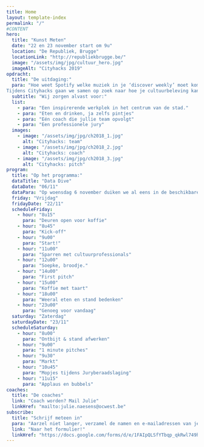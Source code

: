 ```yaml
---
title: Home
layout: template-index
permalink: "/"
#CONTENT
hero:
  title: "Kunst Meten"
  date: "22 en 23 november start om 9u"
  location: "De Republiek, Brugge"
  locationLink: "http://republiekbrugge.be/"
  image: "/assets/img/jpg/cultuur_hero.jpg"
  imageAlt: "Cityhacks 2019"
opdracht:
  title: "De uitdaging:"
  para: "Hoe weet Spotify welke muziek in je ‘discover weekly’ moet komen? Hoe weet Netflix welke nieuwe series ze je best kunnen aanraden? Hoe kan je meten welk boek, schilderij of voorstelling jou overweldigt? </br>
Tijdens Cityhacks gaan we samen op zoek naar hoe je cultuurbeleving kan meten. Met sensoren of door bestaande data te remixen. We gieten onze oplossingen in concepten en prototypes."
  subtitle: "Wij zorgen alvast voor:"
  list:
    - para: "Een inspirerende werkplek in het centrum van de stad."
    - para: "Eten en drinken, ja zelfs pintjes"
    - para: "Eén coach die jullie team opvolgt"
    - para: "Een professionele jury"
  images:
    - image: "/assets/img/jpg/ch2018_1.jpg"
      alt: "Cityhacks: team"
    - image: "/assets/img/jpg/ch2018_2.jpg"
      alt: "Cityhacks: coach"
    - image: "/assets/img/jpg/ch2018_3.jpg"
      alt: "Cityhacks: pitch"
program:
  title: "Op het programma:"
  dataTitle: "Data Dive"
  dataDate: "06/11"
  dataPara: "Op woensdag 6 november duiken we al eens in de beschikbare data en geven we de volledige uitleg hoe we het gaan aanpakken. Afspraak om 19u in de Republiek."
  friday: "Vrijdag"
  fridayDate: "22/11"
  scheduleFriday:
    - hour: "8u15"
      para: "Deuren open voor koffie"
    - hour: "8u45"
      para: "Kick-off"
    - hour: "9u00"
      para: "Start!"
    - hour: "11u00"
      para: "Sparren met cultuurprofessionals"
    - hour: "12u00"
      para: "Soepke, broodje."
    - hour: "14u00"
      para: "First pitch"
    - hour: "15u00"
      para: "Koffie met taart"
    - hour: "18u00"
      para: "Weeral eten en stand bedenken"
    - hour: "23u00"
      para: "Genoeg voor vandaag"
  saturday: "Zaterdag"
  saturdayDate: "23/11"
  scheduleSaturday:
    - hour: "8u00"
      para: "Ontbijt & stand afwerken"
    - hour: "9u00"
      para: "1 minute pitches"
    - hour: "9u30"
      para: "Markt"
    - hour: "10u45"
      para: "Mopjes tijdens Juryberaadslaging"
    - hour: "11u15"
      para: "Applaus en bubbels"
coaches:
  title: "De coaches"
  link: "Coach worden? Mail Julie"
  linkHref: "mailto:julie.naesens@ocwest.be"
subscribe:
  title: "Schrijf meteen in"
  para: "Aarzel niet langer, verzamel de namen en e-mailadressen van je teamgenoten, bedenk een naam en schrijf in!"
  link: "Naar het formulier!"
  linkHref: "https://docs.google.com/forms/d/e/1FAIpQLSfYTbqp_qkRwl749heXY9221920Akph6qpTvEpbz6AlTVJOBA/viewform?usp=sf_link"
---
```


